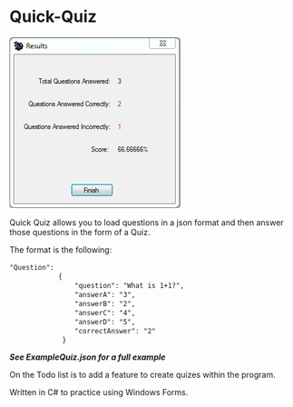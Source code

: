 # Quick-Quiz

![alt tag](https://raw.githubusercontent.com/konieboy/Quick-Quiz/master/Quick%20Quiz/Quiz%20Files/Screenshot.PNG)

Quick Quiz allows you to load questions in a json format and then answer those questions in the form of a Quiz.

The format is the following:
```
"Question": 
            {
                "question": "What is 1+1?",
                "answerA": "3",
                "answerB": "2",
                "answerC": "4",
                "answerD": "5",
                "correctAnswer": "2"
             }
```      
***See ExampleQuiz.json for a full example***

             
On the Todo list is to add a feature to create quizes within the program.             

Written in C# to practice using Windows Forms.


